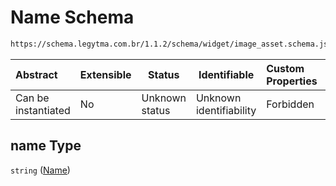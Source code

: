 # Name Schema

```txt
https://schema.legytma.com.br/1.1.2/schema/widget/image_asset.schema.json#/properties/name
```




| Abstract            | Extensible | Status         | Identifiable            | Custom Properties | Additional Properties | Access Restrictions | Defined In                                                                                   |
| :------------------ | ---------- | -------------- | ----------------------- | :---------------- | --------------------- | ------------------- | -------------------------------------------------------------------------------------------- |
| Can be instantiated | No         | Unknown status | Unknown identifiability | Forbidden         | Allowed               | none                | [image_asset.schema.json\*](../schema/widget/image_asset.schema.json) |

## name Type

`string` ([Name](image_asset-properties-name.md))
